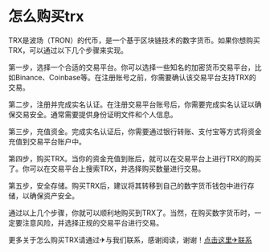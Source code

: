 # 怎么购买trx

TRX是波场（TRON）的代币，是一个基于区块链技术的数字货币。如果你想购买TRX，可以通过以下几个步骤来实现。

第一步，选择一个合适的交易平台。你可以选择一些知名的加密货币交易平台，比如Binance、Coinbase等。在注册账号之前，你需要确认该交易平台支持TRX的交易。

第二步，注册并完成实名认证。在注册交易平台账号后，你需要完成实名认证以确保交易安全。通常需要提供身份证明文件和个人信息。

第三步，充值资金。完成实名认证后，你需要通过银行转账、支付宝等方式将资金充值到交易平台账户中。

第四步，购买TRX。当你的资金充值到账后，就可以在交易平台上进行TRX的购买了。你可以在交易平台上搜索TRX，并选择购买数量进行交易。

第五步，安全存储。购买TRX后，建议将其转移到自己的数字货币钱包中进行存储，以确保资产安全。

通过以上几个步骤，你就可以顺利地购买到TRX了。当然，在购买数字货币时，一定要注意风险，并选择正规的交易平台进行交易。

更多关于怎么购买TRX请通过✈与我们联系，感谢阅读，谢谢！[点击这里✈联系](https://www.trx.tw)